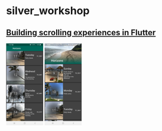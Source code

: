 # silver_workshop

## [Building scrolling experiences in Flutter](https://www.youtube.com/watch?v=YY-_yrZdjGc)

<p float="left">
  <img src="Screenshot_20231209-155301.jpg" width="100" />
  <img src="Screenshot_20231209-155252.jpg" width="100" /> 
</p>
